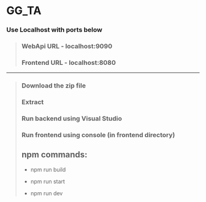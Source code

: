 # GG_TA

### Use Localhost with ports below
> ### WebApi URL - localhost:9090
>
> ### Frontend URL - localhost:8080

---
> ### Download the zip file
>
> ### Extract
>
> ### Run backend using Visual Studio
>
> ### Run frontend using console (in frontend directory)
>
> ## npm commands:
> - npm run build
> 
> - npm run start
> 
> - npm run dev
